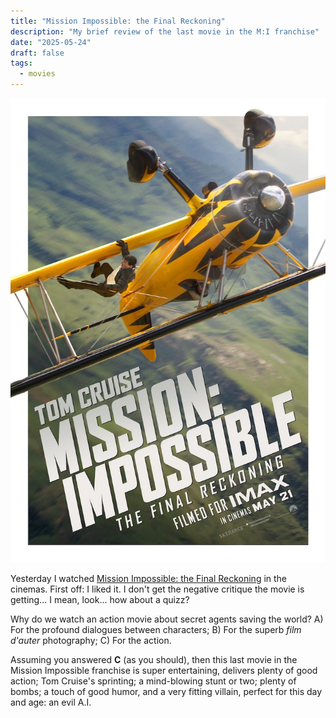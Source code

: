 ```yaml
---
title: "Mission Impossible: the Final Reckoning"
description: "My brief review of the last movie in the M:I franchise"
date: "2025-05-24"
draft: false
tags:
  - movies
---
```


![Mission: Impossible - The Final Reckoning Movie Poster](./mifr.jpg)

Yesterday I watched [Mission Impossible: the Final Reckoning](https://www.imdb.com/title/tt9603208/) in the cinemas. First off: I liked it. I don't get the negative critique the movie is getting... I mean, look... how about a quizz?

Why do we watch an action movie about secret agents saving the world?
A) For the profound dialogues between characters;
B) For the superb *film d'auter* photography;
C) For the action.

Assuming you answered **C** (as you should), then this last movie in the Mission Impossible franchise is super entertaining, delivers plenty of good action; Tom Cruise's sprinting; a mind-blowing stunt or two; plenty of bombs; a touch of good humor, and a very fitting villain, perfect for this day and age: an evil A.I.